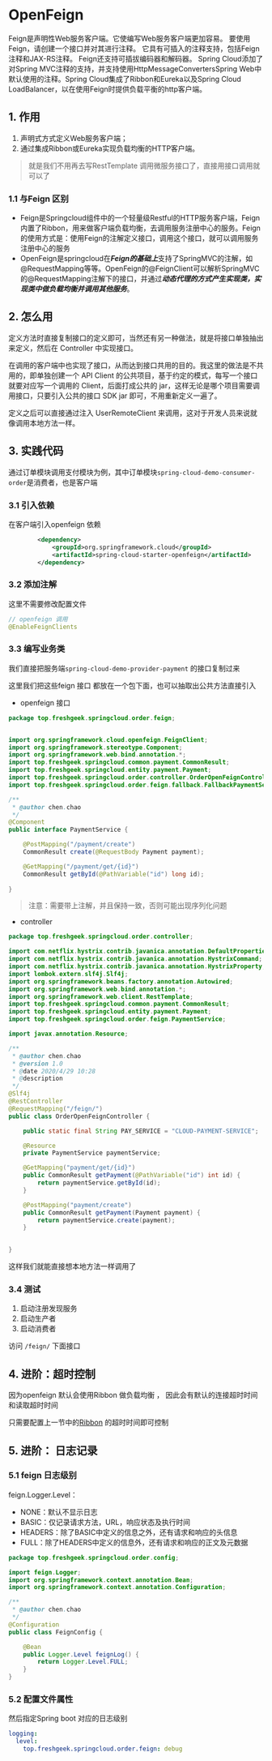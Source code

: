 
# OpenFeign

Feign是声明性Web服务客户端。它使编写Web服务客户端更加容易。
要使用Feign，请创建一个接口并对其进行注释。
它具有可插入的注释支持，包括Feign注释和JAX-RS注释。
Feign还支持可插拔编码器和解码器。
Spring Cloud添加了对Spring MVC注释的支持，并支持使用HttpMessageConvertersSpring Web中默认使用的注释。Spring Cloud集成了Ribbon和Eureka以及Spring Cloud LoadBalancer，以在使用Feign时提供负载平衡的http客户端。

## 1. 作用

1. 声明式方式定义Web服务客户端；
2. 通过集成Ribbon或Eureka实现负载均衡的HTTP客户端。

> 就是我们不用再去写RestTemplate 调用微服务接口了，直接用接口调用就可以了

### 1.1 与Feign 区别
- Feign是Springcloud组件中的一个轻量级Restful的HTTP服务客户端，Feign内置了Ribbon，用来做客户端负载均衡，去调用服务注册中心的服务。Feign的使用方式是：使用Feign的注解定义接口，调用这个接口，就可以调用服务注册中心的服务
- OpenFeign是springcloud在***Feign的基础上***支持了SpringMVC的注解，如@RequestMapping等等。OpenFeign的@FeignClient可以解析SpringMVC的@RequestMapping注解下的接口，并通过***动态代理的方式产生实现类，实现类中做负载均衡并调用其他服务***。


## 2. 怎么用
定义方法时直接复制接口的定义即可，当然还有另一种做法，就是将接口单独抽出来定义，然后在 Controller 中实现接口。

在调用的客户端中也实现了接口，从而达到接口共用的目的。我这里的做法是不共用的，即单独创建一个 API Client 的公共项目，基于约定的模式，每写一个接口就要对应写一个调用的 Client，后面打成公共的 jar，这样无论是哪个项目需要调用接口，只要引入公共的接口 SDK jar 即可，不用重新定义一遍了。

定义之后可以直接通过注入 UserRemoteClient 来调用，这对于开发人员来说就像调用本地方法一样。

## 3. 实践代码

通过订单模块调用支付模块为例，其中订单模块`spring-cloud-demo-consumer-order`是消费者，也是客户端

### 3.1 引入依赖

在客户端引入openfeign 依赖
```xml
        <dependency>
            <groupId>org.springframework.cloud</groupId>
            <artifactId>spring-cloud-starter-openfeign</artifactId>
        </dependency>
```

### 3.2 添加注解
这里不需要修改配置文件
```java
// openfeign 调用
@EnableFeignClients
```

### 3.3 编写业务类

我们直接把服务端`spring-cloud-demo-provider-payment` 的接口复制过来

这里我们把这些feign 接口 都放在一个包下面，也可以抽取出公共方法直接引入

- openfeign 接口
```java
package top.freshgeek.springcloud.order.feign;


import org.springframework.cloud.openfeign.FeignClient;
import org.springframework.stereotype.Component;
import org.springframework.web.bind.annotation.*;
import top.freshgeek.springcloud.common.payment.CommonResult;
import top.freshgeek.springcloud.entity.payment.Payment;
import top.freshgeek.springcloud.order.controller.OrderOpenFeignController;
import top.freshgeek.springcloud.order.feign.fallback.FallbackPaymentService;

/**
 * @author chen.chao
 */
@Component
public interface PaymentService {

	@PostMapping("/payment/create")
	CommonResult create(@RequestBody Payment payment);

	@GetMapping("/payment/get/{id}")
	CommonResult getById(@PathVariable("id") long id);
 
}

```

> 注意：需要带上注解，并且保持一致，否则可能出现序列化问题
>

- controller

```java
package top.freshgeek.springcloud.order.controller;

import com.netflix.hystrix.contrib.javanica.annotation.DefaultProperties;
import com.netflix.hystrix.contrib.javanica.annotation.HystrixCommand;
import com.netflix.hystrix.contrib.javanica.annotation.HystrixProperty;
import lombok.extern.slf4j.Slf4j;
import org.springframework.beans.factory.annotation.Autowired;
import org.springframework.web.bind.annotation.*;
import org.springframework.web.client.RestTemplate;
import top.freshgeek.springcloud.common.payment.CommonResult;
import top.freshgeek.springcloud.entity.payment.Payment;
import top.freshgeek.springcloud.order.feign.PaymentService;

import javax.annotation.Resource;

/**
 * @author chen.chao
 * @version 1.0
 * @date 2020/4/29 10:28
 * @description
 */
@Slf4j
@RestController
@RequestMapping("/feign/")
public class OrderOpenFeignController {

	public static final String PAY_SERVICE = "CLOUD-PAYMENT-SERVICE";

	@Resource
	private PaymentService paymentService;

	@GetMapping("payment/get/{id}")
	public CommonResult getPayment(@PathVariable("id") int id) {
		return paymentService.getById(id);
	}

	@PostMapping("payment/create")
	public CommonResult getPayment(Payment payment) {
		return paymentService.create(payment);
	}
 

}

```

这样我们就能直接想本地方法一样调用了

### 3.4 测试
1. 启动注册发现服务
2. 启动生产者
3. 启动消费者

访问 `/feign/` 下面接口

## 4. 进阶：超时控制

因为openfeign 默认会使用Ribbon 做负载均衡 ， 因此会有默认的连接超时时间和读取超时时间 

只需要配置上一节中的[Ribbon](ribbon.md) 的超时时间即可控制

## 5. 进阶： 日志记录

### 5.1 feign 日志级别

feign.Logger.Level：
- NONE：默认不显示日志
- BASIC：仅记录请求方法，URL，响应状态及执行时间
- HEADERS：除了BASIC中定义的信息之外，还有请求和响应的头信息
- FULL：除了HEADERS中定义的信息外，还有请求和响应的正文及元数据

```java
package top.freshgeek.springcloud.order.config;

import feign.Logger;
import org.springframework.context.annotation.Bean;
import org.springframework.context.annotation.Configuration;

/**
 * @author chen.chao
 */
@Configuration
public class FeignConfig {

	@Bean
	public Logger.Level feignLog() {
		return Logger.Level.FULL;
	}
}

```

### 5.2 配置文件属性

然后指定Spring boot 对应的日志级别
```yaml
logging:
  level:
    top.freshgeek.springcloud.order.feign: debug
```


